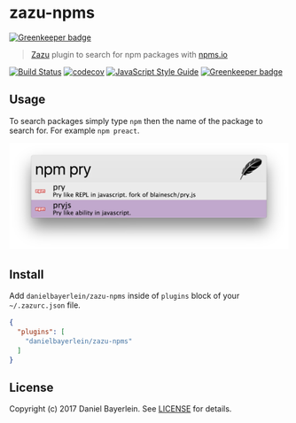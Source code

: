 # zazu-npms

[![Greenkeeper badge](https://badges.greenkeeper.io/danielbayerlein/zazu-npms.svg)](https://greenkeeper.io/)

> [Zazu](https://github.com/tinytacoteam/zazu) plugin to search for npm packages with [npms.io](https://npms.io/)

[![Build Status](https://travis-ci.org/danielbayerlein/zazu-npms.svg?branch=master)](https://travis-ci.org/danielbayerlein/zazu-npms)
[![codecov](https://codecov.io/gh/danielbayerlein/zazu-npms/branch/master/graph/badge.svg)](https://codecov.io/gh/danielbayerlein/zazu-npms)
[![JavaScript Style Guide](https://img.shields.io/badge/code_style-standard-brightgreen.svg)](https://standardjs.com)
[![Greenkeeper badge](https://badges.greenkeeper.io/danielbayerlein/zazu-npms.svg)](https://greenkeeper.io/)

## Usage

To search packages simply type `npm` then the name of the package to search for.
For example `npm preact`.

![screenshot](./screenshot.png)

## Install

Add `danielbayerlein/zazu-npms` inside of `plugins` block of your `~/.zazurc.json` file.

```json
{
  "plugins": [
    "danielbayerlein/zazu-npms"
  ]
}
```

## License

Copyright (c) 2017 Daniel Bayerlein. See [LICENSE](./LICENSE.md) for details.
